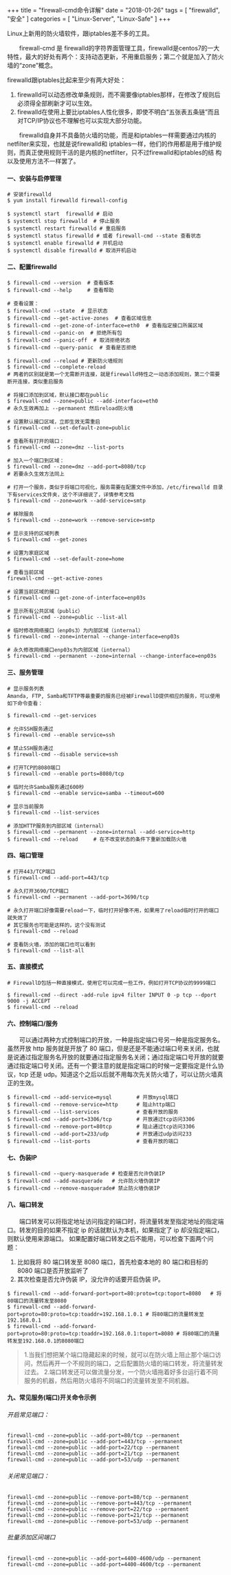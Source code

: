 +++
title = "firewall-cmd命令详解"
date = "2018-01-26"
tags = [ "firewalld", "安全" ]
categories = [
	"Linux-Server",
    "Linux-Safe"
]
+++

Linux上新用的防火墙软件，跟iptables差不多的工具。

　　firewall-cmd 是 firewalld的字符界面管理工具，firewalld是centos7的一大特性，最大的好处有两个：支持动态更新，不用重启服务；第二个就是加入了防火墙的“zone”概念。

firewalld跟iptables比起来至少有两大好处：

1. firewalld可以动态修改单条规则，而不需要像iptables那样，在修改了规则后必须得全部刷新才可以生效。
2. firewalld在使用上要比iptables人性化很多，即使不明白“五张表五条链”而且对TCP/IP协议也不理解也可以实现大部分功能。

　　firewalld自身并不具备防火墙的功能，而是和iptables一样需要通过内核的netfilter来实现，也就是说firewalld和 iptables一样，他们的作用都是用于维护规则，而真正使用规则干活的是内核的netfilter，只不过firewalld和iptables的结 构以及使用方法不一样罢了。

<!-- more -->

#### 一、安装与启停管理

```shell
# 安装firewalld
$ yum install firewalld firewall-config

$ systemctl start  firewalld # 启动
$ systemctl stop firewalld  # 停止服务
$ systemctl restart firewalld # 重启服务
$ systemctl status firewalld # 或者 firewall-cmd --state 查看状态
$ systemctl enable firewalld # 开机启动
$ systemctl disable firewalld # 取消开机启动
```

#### 二、配置firewalld

``` shell
$ firewall-cmd --version  # 查看版本
$ firewall-cmd --help     # 查看帮助

# 查看设置：
$ firewall-cmd --state  # 显示状态
$ firewall-cmd --get-active-zones  # 查看区域信息
$ firewall-cmd --get-zone-of-interface=eth0  # 查看指定接口所属区域
$ firewall-cmd --panic-on  # 拒绝所有包
$ firewall-cmd --panic-off  # 取消拒绝状态
$ firewall-cmd --query-panic  # 查看是否拒绝

$ firewall-cmd --reload # 更新防火墙规则
$ firewall-cmd --complete-reload
# 两者的区别就是第一个无需断开连接，就是firewalld特性之一动态添加规则，第二个需要断开连接，类似重启服务

# 将接口添加到区域，默认接口都在public
$ firewall-cmd --zone=public --add-interface=eth0
# 永久生效再加上 --permanent 然后reload防火墙

# 设置默认接口区域，立即生效无需重启
$ firewall-cmd --set-default-zone=public

# 查看所有打开的端口：
$ firewall-cmd --zone=dmz --list-ports

# 加入一个端口到区域：
$ firewall-cmd --zone=dmz --add-port=8080/tcp
# 若要永久生效方法同上

# 打开一个服务，类似于将端口可视化，服务需要在配置文件中添加，/etc/firewalld 目录下有services文件夹，这个不详细说了，详情参考文档
$ firewall-cmd --zone=work --add-service=smtp

# 移除服务
$ firewall-cmd --zone=work --remove-service=smtp

# 显示支持的区域列表
$ firewall-cmd --get-zones

# 设置为家庭区域
$ firewall-cmd --set-default-zone=home

# 查看当前区域
firewall-cmd --get-active-zones

# 设置当前区域的接口
$ firewall-cmd --get-zone-of-interface=enp03s

# 显示所有公共区域（public）
$ firewall-cmd --zone=public --list-all

# 临时修改网络接口（enp0s3）为内部区域（internal）
$ firewall-cmd --zone=internal --change-interface=enp03s

# 永久修改网络接口enp03s为内部区域（internal）
$ firewall-cmd --permanent --zone=internal --change-interface=enp03s
```

#### 三、服务管理

```shell
# 显示服务列表  
Amanda, FTP, Samba和TFTP等最重要的服务已经被FirewallD提供相应的服务，可以使用如下命令查看：

$ firewall-cmd --get-services

# 允许SSH服务通过
$ firewall-cmd --enable service=ssh

# 禁止SSH服务通过
$ firewall-cmd --disable service=ssh

# 打开TCP的8080端口
$ firewall-cmd --enable ports=8080/tcp

# 临时允许Samba服务通过600秒
$ firewall-cmd --enable service=samba --timeout=600

# 显示当前服务
$ firewall-cmd --list-services

# 添加HTTP服务到内部区域（internal）
$ firewall-cmd --permanent --zone=internal --add-service=http
$ firewall-cmd --reload     # 在不改变状态的条件下重新加载防火墙
```

#### 四、端口管理

```shell
# 打开443/TCP端口
$ firewall-cmd --add-port=443/tcp

# 永久打开3690/TCP端口
$ firewall-cmd --permanent --add-port=3690/tcp

# 永久打开端口好像需要reload一下，临时打开好像不用，如果用了reload临时打开的端口就失效了
# 其它服务也可能是这样的，这个没有测试
$ firewall-cmd --reload

# 查看防火墙，添加的端口也可以看到
$ firewall-cmd --list-all
```

#### 五、直接模式

```shell
# FirewallD包括一种直接模式，使用它可以完成一些工作，例如打开TCP协议的9999端口

$ firewall-cmd --direct -add-rule ipv4 filter INPUT 0 -p tcp --dport 9000 -j ACCEPT
$ firewall-cmd --reload
```

#### 六、控制端口/服务 

　　可以通过两种方式控制端口的开放，一种是指定端口号另一种是指定服务名。虽然开放 http 服务就是开放了 80 端口，但是还是不能通过端口号来关闭，也就是说通过指定服务名开放的就要通过指定服务名关闭；通过指定端口号开放的就要通过指定端口号关闭。还有一个要注意的就是指定端口的时候一定要指定是什么协议，tcp 还是 udp。知道这个之后以后就不用每次先关防火墙了，可以让防火墙真正的生效。

```shell
$ firewall-cmd --add-service=mysql        # 开放mysql端口
$ firewall-cmd --remove-service=http      # 阻止http端口
$ firewall-cmd --list-services            # 查看开放的服务
$ firewall-cmd --add-port=3306/tcp        # 开放通过tcp访问3306
$ firewall-cmd --remove-port=80tcp        # 阻止通过tcp访问3306
$ firewall-cmd --add-port=233/udp         # 开放通过udp访问233
$ firewall-cmd --list-ports               # 查看开放的端口
```

#### 七、伪装IP

```shell
$ firewall-cmd --query-masquerade # 检查是否允许伪装IP
$ firewall-cmd --add-masquerade   # 允许防火墙伪装IP
$ firewall-cmd --remove-masquerade# 禁止防火墙伪装IP
```

#### 八、端口转发

　　端口转发可以将指定地址访问指定的端口时，将流量转发至指定地址的指定端口。转发的目的如果不指定 ip 的话就默认为本机，如果指定了 ip 却没指定端口，则默认使用来源端口。 如果配置好端口转发之后不能用，可以检查下面两个问题：

1. 比如我将 80 端口转发至 8080 端口，首先检查本地的 80 端口和目标的 8080 端口是否开放监听了
2. 其次检查是否允许伪装 IP，没允许的话要开启伪装 IP。

```shell
$ firewall-cmd --add-forward-port=port=80:proto=tcp:toport=8080   # 将80端口的流量转发至8080
$ firewall-cmd --add-forward-port=proto=80:proto=tcp:toaddr=192.168.1.0.1 # 将80端口的流量转发至192.168.0.1
$ firewall-cmd --add-forward-port=proto=80:proto=tcp:toaddr=192.168.0.1:toport=8080 # 将80端口的流量转发至192.168.0.1的8080端口
```

> 1.当我们想把某个端口隐藏起来的时候，就可以在防火墙上阻止那个端口访问，然后再开一个不规则的端口，之后配置防火墙的端口转发，将流量转发过去。
> 2.端口转发还可以做流量分发，一个防火墙拖着好多台运行着不同服务的机器，然后用防火墙将不同端口的流量转发至不同机器。

#### 九、常见服务(端口)开关命令示例

###### 开启常见端口：

```shell
firewall-cmd --zone=public --add-port=80/tcp --permanent
firewall-cmd --zone=public --add-port=443/tcp --permanent
firewall-cmd --zone=public --add-port=22/tcp --permanent
firewall-cmd --zone=public --add-port=21/tcp --permanent
firewall-cmd --zone=public --add-port=53/udp --permanent
```
###### 关闭常见端口：

```shell
firewall-cmd --zone=public --remove-port=80/tcp --permanent
firewall-cmd --zone=public --remove-port=443/tcp --permanent
firewall-cmd --zone=public --remove-port=22/tcp --permanent
firewall-cmd --zone=public --remove-port=21/tcp --permanent
firewall-cmd --zone=public --remove-port=53/udp --permanent
```

###### 批量添加区间端口

```shell
firewall-cmd --zone=public --add-port=4400-4600/udp --permanent
firewall-cmd --zone=public --add-port=4400-4600/tcp --permanent
```
